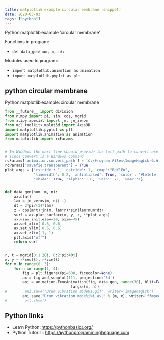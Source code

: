 ```yaml
---
title: matplotlib example circular membrane (snippet)
date: 2020-03-03
tags: ["python"]
---
```

Python matplotlib example 'circular membrane'

Functions in program: 
* `def data_gen(num, m, n):`

Modules used in program: 
* `import matplotlib.animation as animation`
* `import matplotlib.pyplot as plt`

## python circular membrane

Python matplotlib example: circular membrane

```python
from __future__ import division
from numpy import pi, sin, cos, mgrid
from scipy.special import jn, jn_zeros
from mpl_toolkits.mplot3d import Axes3D
import matplotlib.pyplot as plt
import matplotlib.animation as animation
from matplotlib import rcParams


# In Windows the next line should provide the full path to convert.exe
# since convert is a Windows command
rcParams['animation.convert_path'] = "C:\Program Files\ImageMagick-6.9.3\convert.exe"
rcParams['savefig.transparent'] = True
plot_args = {'rstride': 1, 'cstride': 1, 'cmap':"RdYlBu",
             'linewidth': 0.2, 'antialiased': True, 'color': '#1e1e1e',
             'shade': True, 'alpha': 1.0, 'vmin': -1, 'vmax':1}


def data_gen(num, m, n):
    ax.cla()
    lam = jn_zeros(m, n)[-1]
    dt = 2*pi/(30*lam)
    z = cos(m*t)*jn(m, lam*r)*sin(lam*num*dt)
    surf = ax.plot_surface(x, y, z, **plot_args)
    ax.view_init(elev=30, azim=45)
    ax.set_xlim(-0.6, 0.6)
    ax.set_ylim(-0.6, 0.6)
    ax.set_zlim(-1, 1)    
    plt.axis("off")
    return surf


r, t = mgrid[0:1:20j, 0:2*pi:40j]
x, y = r*cos(t), r*sin(t)
for m in range(0, 3):
    for n in range(1, 4):
        fig = plt.figure(dpi=600, facecolor=None)
        ax = fig.add_subplot(111, projection='3d')
        ani = animation.FuncAnimation(fig, data_gen, range(30), blit=False,
                              fargs=(m, n))
#        ani.save("Drum vibration mode01.gif", writer='imagemagick')
        ani.save("Drum vibration mode%i%i.avi" % (m, n), writer='ffmpeg')
#        plt.show()

```

## Python links

- Learn Python: https://pythonbasics.org/
- Python Tutorial: https://pythonprogramminglanguage.com
